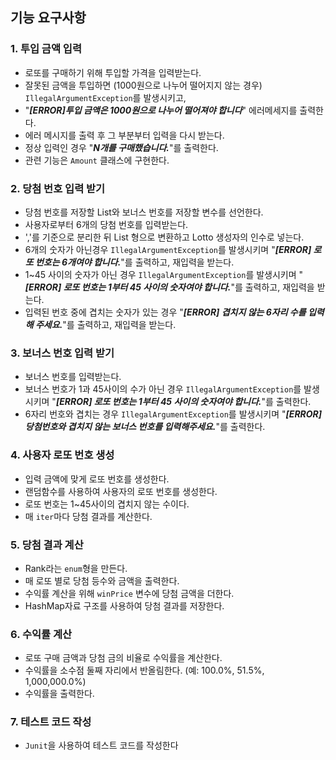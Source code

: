 
## 기능 요구사항


### 1. 투입 금액 입력
- 로또를 구매하기 위해 투입할 가격을 입력받는다.
- 잘못된 금액을 투입하면 (1000원으로 나누어 떨어지지 않는 경우) `IllegalArgumentException`를 발생시키고, 
- "***[ERROR]투입 금액은 1000원으로 나누어 떨어져야 합니다***" 에러메세지를 출력한다.
- 에러 메시지를 출력 후 그 부분부터 입력을 다시 받는다.
- 정상 입력인 경우 "***N개를 구매했습니다.***"를 출력한다.
- 관련 기능은 `Amount` 클래스에 구현한다.

### 2. 당첨 번호 입력 받기
- 당첨 번호를 저장할 List와 보너스 번호를 저장할 변수를 선언한다.
- 사용자로부터 6개의 당첨 번호를 입력받는다.
- ','를 기준으로 분리한 뒤 List<Integer> 형으로 변환하고 Lotto 생성자의 인수로 넣는다.
- 6개의 숫자가 아닌경우  `IllegalArgumentException`를 발생시키며 "***[ERROR] 로또 번호는 6개여야 합니다.***"를 출력하고, 재입력을 받는다.
- 1~45 사이의 숫자가 아닌 경우 `IllegalArgumentException`를 발생시키며 "***[ERROR] 로또 번호는 1부터 45 사이의 숫자여야 합니다.***"를 출력하고, 재입력을 받는다.
- 입력된 번호 중에 겹치는 숫자가 있는 경우 "***[ERROR] 겹치지 않는 6자리 수를 입력해 주세요.***"를 출력하고, 재입력을 받는다.

### 3. 보너스 번호 입력 받기
- 보너스 번호를 입력받는다.
- 보너스 번호가 1과 45사이의 수가 아닌 경우 `IllegalArgumentException`를 발생시키며 "***[ERROR] 로또 번호는 1부터 45 사이의 숫자여야 합니다.***"를 출력한다.
- 6자리 번호와 겹치는 경우 `IllegalArgumentException`를 발생시키며 "***[ERROR] 당첨번호와 겹치지 않는 보너스 번호를 입력해주세요.***"를 출력한다.

### 4. 사용자 로또 번호 생성
- 입력 금액에 맞게 로또 번호를 생성한다.
- 랜덤함수를 사용하여 사용자의 로또 번호를 생성한다.
- 로또 번호는 1~45사이의 겹치지 않는 수이다. 
- 매 `iter`마다 당첨 결과를 계산한다. 

### 5. 당첨 결과 계산
- Rank라는 `enum`형을 만든다.
- 매 로또 별로 당첨 등수와 금액을 출력한다.
- 수익률 계산을 위해 `winPrice` 변수에 당첨 금액을 더한다.
- HashMap자료 구조를 사용하여 당첨 결과를 저장한다.

### 6. 수익률 계산
- 로또 구매 금액과 당첨 금의 비율로 수익률을 계산한다.
- 수익률을 소수점 둘째 자리에서 반올림한다. (예: 100.0%, 51.5%, 1,000,000.0%)
- 수익률을 출력한다.

### 7. 테스트 코드 작성
- `Junit`을 사용하여 테스트 코드를 작성한다 
